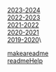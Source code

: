 [2023-2024](https://szakmasztar.hu/hirek/page/2/?valasztottev=2024)\
[2022-2023](https://szakmasztar.hu/hirek/page/2/?valasztottev=2023)\
[2021-2022](https://szakmasztar.hu/hirek/page/2/?valasztottev=2022)\
[2020-2021](https://szakmasztar.hu/hirek/page/2/?valasztottev=2021)\
[2019-2020](https://szakmasztar.hu/hirek/page/2/?valasztottev=2020)\

[makeareadme](https://www.makeareadme.com/)\
[readmeHelp](https://docs.github.com/en/get-started/writing-on-github/getting-started-with-writing-and-formatting-on-github/basic-writing-and-formatting-syntax)